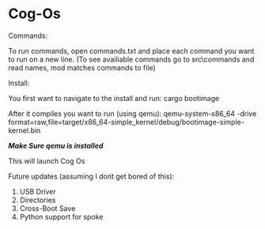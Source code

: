 # Cog-Os
Commands:

To run commands, open commands.txt and place each command you want to run on a new line.
(To see availiable commands go to src\commands and read names, mod matches commands to file)

Install:

You first want to navigate to the install and run:
cargo bootimage

After it compiles you want to run (using qemu):
qemu-system-x86_64 -drive format=raw,file=target/x86_64-simple_kernel/debug/bootimage-simple-kernel.bin

***Make Sure qemu is installed***

This will launch Cog Os

Future updates (assuming I dont get bored of this):
1. USB Driver
2. Directories
3. Cross-Boot Save
4. Python support for spoke
